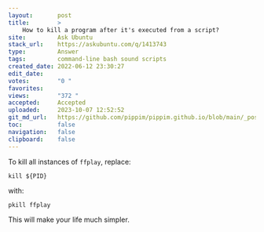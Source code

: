 ```yaml
---
layout:       post
title:        >
    How to kill a program after it's executed from a script?
site:         Ask Ubuntu
stack_url:    https://askubuntu.com/q/1413743
type:         Answer
tags:         command-line bash sound scripts
created_date: 2022-06-12 23:30:27
edit_date:    
votes:        "0 "
favorites:    
views:        "372 "
accepted:     Accepted
uploaded:     2023-10-07 12:52:52
git_md_url:   https://github.com/pippim/pippim.github.io/blob/main/_posts/2022/2022-06-12-How-to-kill-a-program-after-it_s-executed-from-a-script_.md
toc:          false
navigation:   false
clipboard:    false
---
```


To kill all instances of `ffplay`, replace:

``` 
kill ${PID}
```

with:

``` 
pkill ffplay
```

This will make your life much simpler.
